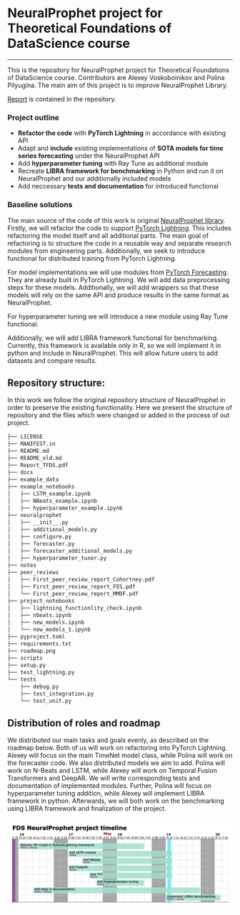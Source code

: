# NeuralProphet project for Theoretical Foundations of DataScience course

---
This is the repository for NeuralProphet project for Theoretical Foundations of DataScience course.
Contributors are Alexey Voskoboinikov and Polina Pilyugina.
The main aim of this project is to improve NeuralProphet Library.

[Report](Report_TFDS.pdf) is contained in the repository.

### Project outline
- **Refactor the code** with **PyTorch Lightning** in accordance with existing API
- Adapt and **include** existing implementations of **SOTA models for time series forecasting** under the NeuralProphet API
- Add **hyperparameter tuning** with Ray Tune as additional module
- Recreate **LIBRA framework for benchmarking** in Python and run it on NeuralProphet and our additionally included models
- Add neccessary **tests and documentation** for introduced functional

### Baseline solutions
The main source of the code of this work is original [NeuralProphet library](https://github.com/ourownstory/neural_prophet).
Firstly, we will refactor the code to support [PyTorch Lightning](https://www.pytorchlightning.ai).
This includes refactoring the model itself and all additional parts.
The main goal of refactoring is to structure the code in a reusable way and separate research modules from engineering parts. 
Additionally, we seek to introduce functional for distributed training from PyTorch Lightning.

For model implementations we will use modules from [PyTorch Forecasting](https://pytorch-forecasting.readthedocs.io/en/latest/index.html).
They are already built in PyTorch Lightning.
We will add data preprocessing steps for these models.
Additionally, we will add wrappers so that these models will rely on the same API and produce results in the same format as NeuralProphet.

For hyperparameter tuning we will introduce a new module using Ray Tune functional.

Additionally, we will add LIBRA framework functional for benchmarking. 
Currently, this framework is available only in R, so we will implement it in python and include in NeuralProphet.
This will allow future users to add datasets and compare results.


## Repository structure:
In this work we follow the original repository structure of NeuralProphet in order to preserve the existing functionality.
Here we present the structure of repository and the files which were changed or added in the process of out project.

``` 
├── LICENSE
├── MANIFEST.in
├── README.md
├── README_old.md
├── Report_TFDS.pdf
├── docs
├── example_data
├── example_notebooks
│   ├── LSTM_example.ipynb
│   ├── NBeats_example.ipynb
│   ├── hyperparameter_example.ipynb
├── neuralprophet
│   ├── __init__.py
│   ├── additional_models.py
│   ├── configure.py
│   ├── forecaster.py
│   ├── forecaster_additional_models.py
│   ├── hyperparameter_tuner.py
├── notes
├── peer_reviews
│   ├── First_peer_review_report_Cohortney.pdf
│   ├── First_peer_review_report_FES.pdf
│   └── First_peer_review_report_MMDF.pdf
├── project_notebooks
│   ├── lightning_functionlity_check.ipynb
│   ├── nbeats.ipynb
│   ├── new_models.ipynb
│   └── new_models_1.ipynb
├── pyproject.toml
├── requirements.txt
├── roadmap.png
├── scripts
├── setup.py
├── test_lightning.py
└── tests
    ├── debug.py
    ├── test_integration.py
    └── test_unit.py
``` 

## Distribution of roles and roadmap
We distributed our main tasks and goals evenly, as described on the roadmap below. 
Both of us will work on refactoring into PyTorch Lightning.
Alexey will focus on the main TimeNet model class, while Polina will work on the forecaster code.
We also distributed models we aim to add.
Polina will work on N-Beats and LSTM, while Alexey will work on Temporal Fusion Transformers and DeepAR.
We will write corresponding tests and documentation of implemented modules.
Further, Polina will focus on hyperparameter tuning addition, while Alexey will implement LIBRA framework in python.
Afterwards, we will both work on the benchmarking using LIBRA framework and finalization of the project.

<img src="roadmap.png" alt="roadmap"  width="600"/>

